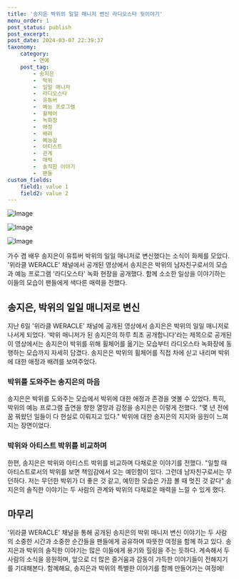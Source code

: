 ```yaml
---
title: '송지은 박위의 일일 매니저 변신 라디오스타 뒷이야기'
menu_order: 1
post_status: publish
post_excerpt: 
post_date: 2024-03-07 22:39:37
taxonomy:
    category:
        - 연예
    post_tag:
        - 송지은
        -  박위
        -  일일 매니저
        -  라디오스타
        -  유튜버
        -  예능 프로그램
        -  휠체어
        -  녹화장
        -  애정
        -  배려
        -  예능감
        -  아티스트
        -  관계
        -  매력
        -  솔직한 이야기
        -  팬들
custom_fields:
    field1: value 1
    field2: value 2
---
```


![Image](https://ssl.pstatic.net/mimgnews/image/312/2024/03/07/0000652260_001_20240307105601403.jpg?type=w540)

![Image](https://mimgnews.pstatic.net/image/312/2024/03/07/0000652260_002_20240307105601433.jpg?type=w540)

![Image](https://ssl.pstatic.net/mimgnews/image/312/2024/03/07/0000652260_003_20240307105601539.jpg?type=w540)

가수 겸 배우 송지은이 유튜버 박위의 일일 매니저로 변신했다는 소식이 화제를 모았다. '위라클 WERACLE' 채널에서 공개된 영상에서 송지은은 박위의 남자친구로서의 모습과 예능 프로그램 '라디오스타' 녹화 현장을 공개했다. 함께 소소한 일상을 이야기하는 이들의 모습이 팬들에게 색다른 매력을 전했다.
## 송지은, 박위의 일일 매니저로 변신
지난 6일 '위라클 WERACLE' 채널에 공개된 영상에서 송지은은 박위의 일일 매니저로 나서게 되었다. '박위 매니저가 된 송지은의 하루 최초 공개합니다'라는 제목으로 공개된 이 영상에서는 송지은이 박위를 위해 휠체어를 옮기는 모습부터 라디오스타 녹화장에 동행하는 모습까지 자세히 담겼다. 송지은은 박위의 휠체어를 직접 차에 싣고 내리며 박위에 대한 애정과 배려를 보여주었다.
### 박위를 도와주는 송지은의 마음
송지은은 박위를 도와주는 모습에서 박위에 대한 애정과 존경을 엿볼 수 있었다. 특히, 박위의 예능 프로그램 출연을 향한 열망과 감정을 송지은은 이렇게 전했다. "몇 년 전에 꿈 꿔왔던 일들이 다 현실로 이뤄지고 있다." 박위에 대한 송지은의 지지와 응원이 느껴지는 장면이었다.
### 박위와 아티스트 박위를 비교하며
한편, 송지은은 박위와 아티스트 박위를 비교하며 다채로운 이야기를 전했다. "일할 때 아티스트로서의 박위를 보면 책임감에서 오는 예민함이 있다. 그런데 남자친구로서는 무던하다. 저는 무던한 박위가 더 좋은 것 같고, 예민한 모습은 가끔 볼 때 멋진 것 같다" 송지은의 솔직한 이야기는 두 사람의 관계와 박위의 다채로운 매력을 느낄 수 있게 했다.
## 마무리
'위라클 WERACLE' 채널을 통해 공개된 송지은의 박위 매니저 변신 이야기는 두 사람의 소중한 시간과 소중한 순간들을 팬들에게 공유하며 따뜻한 여정을 함께 하고 있다. 송지은과 박위의 솔직한 이야기는 많은 이들에게 용기와 힐링을 주는 듯하다. 계속해서 두 사람의 소식을 응원하며, 앞으로 더 많은 즐거움과 감동이 가득한 이야기들이 전해지기를 기대해본다. 함께해요, 송지은과 박위의 특별한 이야기를 함께 만들어가는 여정에!
